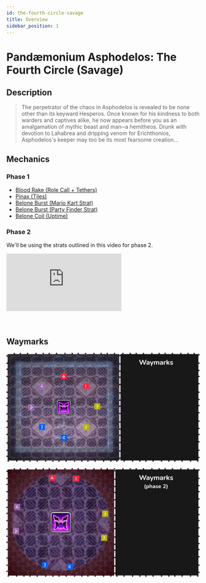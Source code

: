 ```yaml
---
id: the-fourth-circle-savage
title: Overview
sidebar_position: 1
---
```

# Pandæmonium Asphodelos: The Fourth Circle (Savage)

## Description
>The perpetrator of the chaos in Asphodelos is revealed to be none other than its keyward Hesperos. Once known for his kindness to both warders and captives alike, he now appears before you as an amalgamation of mythic beast and man─a hemitheos. Drunk with devotion to Lahabrea and dripping venom for Erichthonios, Asphodelos's keeper may too be its most fearsome creation... 

## Mechanics
### Phase 1
- [Blood Rake (Role Call + Tethers)](./blood-rake.md)
- [Pinax (Tiles)](./pinax.md)
- [Belone Burst (Mario Kart Strat)](./belone-burst.md)
- [Belone Burst (Party Finder Strat)](./belone-burst-pf.md)
- [Belone Coil (Uptime)](./belone-coil.md)

### Phase 2
We'll be using the strats outlined in this video for phase 2.

<div style={{
    position: "relative",
    paddingBottom: "56.25%",
    height: "0",
    overflow: "hidden",
    maxWidth: "100%"
    }}>
    <iframe style={{
        position: "absolute",
        top: "0",
        left: "0",
        width: "100%",
        height: "100%"
    }} src='https://www.youtube.com/embed/4gXNbfGbKIk' frameborder='0' allowfullscreen></iframe>
</div>
<br/> 
<br/> 


## Waymarks
![Waymarks Phase 1](/img/pandaemonium-asphodelos/the-fourth-circle/waymarks.webp)

![Waymarks Phase 2](/img/pandaemonium-asphodelos/the-fourth-circle/waymarks-p2.webp)